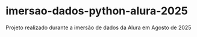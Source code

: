 # imersao-dados-python-alura-2025
Projeto realizado durante a imersão de dados da Alura em Agosto de 2025
